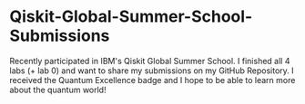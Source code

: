 # Qiskit-Global-Summer-School-Submissions
Recently participated in IBM's Qiskit Global Summer School. I finished all 4 labs (+ lab 0) and want to share my submissions on my GitHub Repository. I received the Quantum Excellence badge and I hope to be able to learn more about the quantum world!

